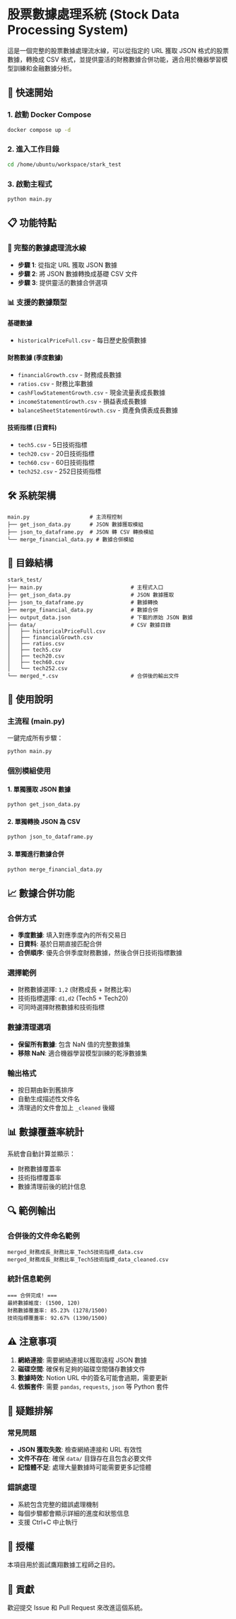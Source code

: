 # 股票數據處理系統 (Stock Data Processing System)

這是一個完整的股票數據處理流水線，可以從指定的 URL 獲取 JSON 格式的股票數據，轉換成 CSV 格式，並提供靈活的財務數據合併功能，適合用於機器學習模型訓練和金融數據分析。

## 🚀 快速開始

### 1. 啟動 Docker Compose
```bash
docker compose up -d
```

### 2. 進入工作目錄
```bash
cd /home/ubuntu/workspace/stark_test
```

### 3. 啟動主程式
```bash
python main.py
```

## 📋 功能特點

### 🔄 完整的數據處理流水線
- **步驟 1**: 從指定 URL 獲取 JSON 數據
- **步驟 2**: 將 JSON 數據轉換成基礎 CSV 文件
- **步驟 3**: 提供靈活的數據合併選項

### 📊 支援的數據類型

#### 基礎數據
- `historicalPriceFull.csv` - 每日歷史股價數據

#### 財務數據 (季度數據)
- `financialGrowth.csv` - 財務成長數據
- `ratios.csv` - 財務比率數據
- `cashFlowStatementGrowth.csv` - 現金流量表成長數據
- `incomeStatementGrowth.csv` - 損益表成長數據
- `balanceSheetStatementGrowth.csv` - 資產負債表成長數據

#### 技術指標 (日資料)
- `tech5.csv` - 5日技術指標
- `tech20.csv` - 20日技術指標
- `tech60.csv` - 60日技術指標
- `tech252.csv` - 252日技術指標

## 🛠 系統架構

```
main.py                   # 主流程控制
├── get_json_data.py      # JSON 數據獲取模組
├── json_to_dataframe.py  # JSON 轉 CSV 轉換模組
└── merge_financial_data.py # 數據合併模組
```

## 📁 目錄結構

```
stark_test/
├── main.py                            # 主程式入口
├── get_json_data.py                   # JSON 數據獲取
├── json_to_dataframe.py               # 數據轉換
├── merge_financial_data.py            # 數據合併
├── output_data.json                   # 下載的原始 JSON 數據
├── data/                              # CSV 數據目錄
│   ├── historicalPriceFull.csv
│   ├── financialGrowth.csv
│   ├── ratios.csv
│   ├── tech5.csv
│   ├── tech20.csv
│   ├── tech60.csv
│   └── tech252.csv
└── merged_*.csv                       # 合併後的輸出文件
```

## 🔧 使用說明

### 主流程 (main.py)
一鍵完成所有步驟：
```bash
python main.py
```

### 個別模組使用

#### 1. 單獨獲取 JSON 數據
```bash
python get_json_data.py
```

#### 2. 單獨轉換 JSON 為 CSV
```bash
python json_to_dataframe.py
```

#### 3. 單獨進行數據合併
```bash
python merge_financial_data.py
```

## 📈 數據合併功能

### 合併方式
- **季度數據**: 填入對應季度內的所有交易日
- **日資料**: 基於日期直接匹配合併
- **合併順序**: 優先合併季度財務數據，然後合併日技術指標數據

### 選擇範例
- 財務數據選擇: `1,2` (財務成長 + 財務比率)
- 技術指標選擇: `d1,d2` (Tech5 + Tech20)
- 可同時選擇財務數據和技術指標

### 數據清理選項
- **保留所有數據**: 包含 NaN 值的完整數據集
- **移除 NaN**: 適合機器學習模型訓練的乾淨數據集

### 輸出格式
- 按日期由新到舊排序
- 自動生成描述性文件名
- 清理過的文件會加上 `_cleaned` 後綴

## 📊 數據覆蓋率統計

系統會自動計算並顯示：
- 財務數據覆蓋率
- 技術指標覆蓋率
- 數據清理前後的統計信息

## 🔍 範例輸出

### 合併後的文件命名範例
```
merged_財務成長_財務比率_Tech5技術指標_data.csv
merged_財務成長_財務比率_Tech5技術指標_data_cleaned.csv
```

### 統計信息範例
```
=== 合併完成! ===
最終數據維度: (1500, 120)
財務數據覆蓋率: 85.23% (1278/1500)
技術指標覆蓋率: 92.67% (1390/1500)
```

## ⚠️ 注意事項

1. **網絡連接**: 需要網絡連接以獲取遠程 JSON 數據
2. **磁碟空間**: 確保有足夠的磁碟空間儲存數據文件
3. **數據時效**: Notion URL 中的簽名可能會過期，需要更新
4. **依賴套件**: 需要 `pandas`, `requests`, `json` 等 Python 套件

## 🐛 疑難排解

### 常見問題
- **JSON 獲取失敗**: 檢查網絡連接和 URL 有效性
- **文件不存在**: 確保 `data/` 目錄存在且包含必要文件
- **記憶體不足**: 處理大量數據時可能需要更多記憶體

### 錯誤處理
- 系統包含完整的錯誤處理機制
- 每個步驟都會顯示詳細的進度和狀態信息
- 支援 Ctrl+C 中止執行

## 📄 授權

本項目用於面試鷹翔數據工程師之目的。

## 🤝 貢獻

歡迎提交 Issue 和 Pull Request 來改進這個系統。